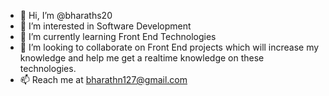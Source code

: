 - 👋 Hi, I’m @bharaths20
- 👀 I’m interested in Software Development
- 🌱 I’m currently learning Front End Technologies
- 💞️ I’m looking to collaborate on Front End projects which will increase my knowledge and help me get a realtime knowledge on these technologies.
- 📫 Reach me at bharathn127@gmail.com

<!---
bharaths20/bharaths20 is a ✨ special ✨ repository because its `README.md` (this file) appears on your GitHub profile.
You can click the Preview link to take a look at your changes.
--->

